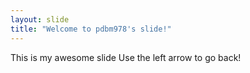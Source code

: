 ```yaml
---
layout: slide
title: "Welcome to pdbm978's slide!"
---
```

This is my awesome slide
Use the left arrow to go back!

